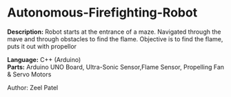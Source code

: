 # Autonomous-Firefighting-Robot
                                                                        
__Description:__ Robot starts at the entrance of a maze. Navigated through the mave and through obstacles to find the flame. Objective is to find the flame, puts it out with propellor

__Language:__ C++ (Arduino)                                                                                                                                                            
__Parts:__ Arduino UNO Board, Ultra-Sonic Sensor,Flame Sensor, Propelling Fan & Servo Motors

Author: Zeel Patel  

